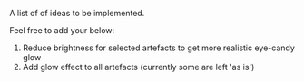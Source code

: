 A list of of ideas to be implemented.

Feel free to add your below:

1. Reduce brightness for selected artefacts to get more realistic eye-candy glow
2. Add glow effect to all artefacts (currently some are left 'as is')
